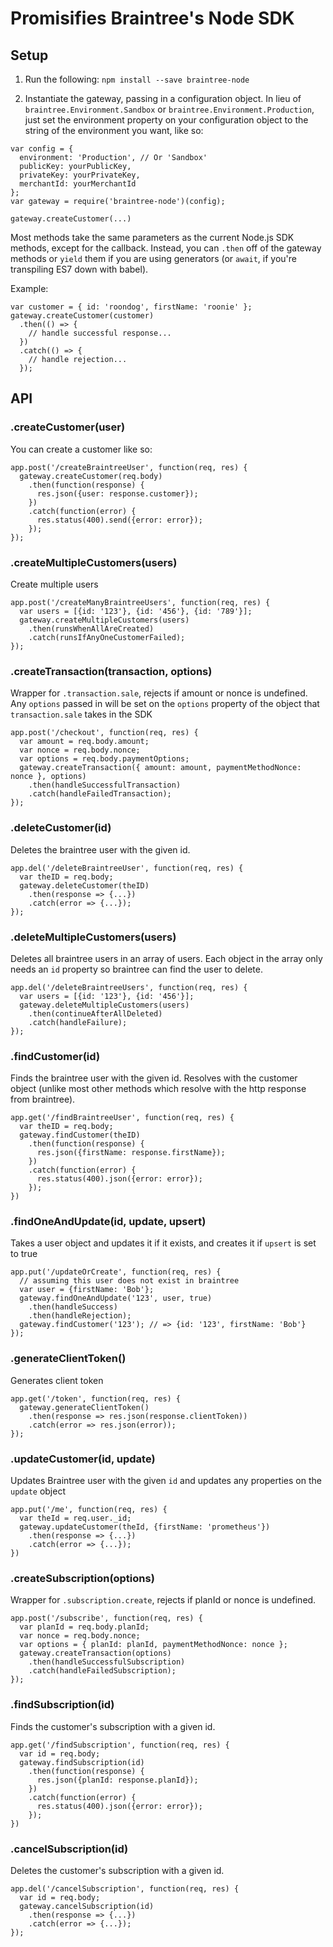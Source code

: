 # Promisifies Braintree's Node SDK

## Setup

1. Run the following:
`npm install --save braintree-node`

2. Instantiate the gateway, passing in a configuration object. In lieu of `braintree.Environment.Sandbox` or `braintree.Environment.Production`, just set the environment property on your configuration object to the string of the environment you want, like so:

```
var config = {
  environment: 'Production', // Or 'Sandbox'
  publicKey: yourPublicKey,
  privateKey: yourPrivateKey,
  merchantId: yourMerchantId
};
var gateway = require('braintree-node')(config);

gateway.createCustomer(...)
```

Most methods take the same parameters as the current Node.js SDK methods, except for the callback. Instead, you can `.then` off of the gateway methods or `yield` them if you are using generators (or `await`, if you're transpiling ES7 down with babel).

Example:

```
var customer = { id: 'roondog', firstName: 'roonie' };
gateway.createCustomer(customer)
  .then(() => {
    // handle successful response...
  })
  .catch(() => {
    // handle rejection...
  });
```
## API

### .createCustomer(user)

You can create a customer like so:

```
app.post('/createBraintreeUser', function(req, res) {
  gateway.createCustomer(req.body)
    .then(function(response) {
      res.json({user: response.customer});
    })
    .catch(function(error) {
      res.status(400).send({error: error});
    });
});
```

### .createMultipleCustomers(users)

Create multiple users

```
app.post('/createManyBraintreeUsers', function(req, res) {
  var users = [{id: '123'}, {id: '456'}, {id: '789'}];
  gateway.createMultipleCustomers(users)
    .then(runsWhenAllAreCreated)
    .catch(runsIfAnyOneCustomerFailed);
});

```

### .createTransaction(transaction, options)

Wrapper for `.transaction.sale`, rejects if amount or nonce is undefined. Any `options` passed in will be set on the `options` property of the object that `transaction.sale` takes in the SDK

```
app.post('/checkout', function(req, res) {
  var amount = req.body.amount;
  var nonce = req.body.nonce;
  var options = req.body.paymentOptions;
  gateway.createTransaction({ amount: amount, paymentMethodNonce: nonce }, options)
    .then(handleSuccessfulTransaction)
    .catch(handleFailedTransaction);
});
```

### .deleteCustomer(id)
Deletes the braintree user with the given id.

```
app.del('/deleteBraintreeUser', function(req, res) {
  var theID = req.body;
  gateway.deleteCustomer(theID)
    .then(response => {...})
    .catch(error => {...});
});
```

### .deleteMultipleCustomers(users)
Deletes all braintree users in an array of users. Each object in the array only needs an `id` property so braintree can find the user to delete.

```
app.del('/deleteBraintreeUsers', function(req, res) {
  var users = [{id: '123'}, {id: '456'}];
  gateway.deleteMultipleCustomers(users)
    .then(continueAfterAllDeleted)
    .catch(handleFailure);
});
```

### .findCustomer(id)

Finds the braintree user with the given id. Resolves with the customer object (unlike most other methods which resolve with the http response from braintree).

```
app.get('/findBraintreeUser', function(req, res) {
  var theID = req.body;
  gateway.findCustomer(theID)
    .then(function(response) {
      res.json({firstName: response.firstName});
    })
    .catch(function(error) {
      res.status(400).json({error: error});
    });
})
```

### .findOneAndUpdate(id, update, upsert)
Takes a user object and updates it if it exists, and creates it if `upsert` is set to true
```
app.put('/updateOrCreate', function(req, res) {
  // assuming this user does not exist in braintree
  var user = {firstName: 'Bob'};
  gateway.findOneAndUpdate('123', user, true)
    .then(handleSuccess)
    .then(handleRejection);
  gateway.findCustomer('123'); // => {id: '123', firstName: 'Bob'}
});
```

### .generateClientToken()

Generates client token

```
app.get('/token', function(req, res) {
  gateway.generateClientToken()
    .then(response => res.json(response.clientToken))
    .catch(error => res.json(error));
});
```

### .updateCustomer(id, update)
Updates Braintree user with the given `id` and updates any properties on the `update` object

```
app.put('/me', function(req, res) {
  var theId = req.user._id;
  gateway.updateCustomer(theId, {firstName: 'prometheus'})
    .then(response => {...})
    .catch(error => {...});
})
```

### .createSubscription(options)

Wrapper for `.subscription.create`, rejects if planId or nonce is undefined.

```
app.post('/subscribe', function(req, res) {
  var planId = req.body.planId;
  var nonce = req.body.nonce;
  var options = { planId: planId, paymentMethodNonce: nonce };
  gateway.createTransaction(options)
    .then(handleSuccessfulSubscription)
    .catch(handleFailedSubscription);
});
```

### .findSubscription(id)

Finds the customer's subscription with a given id.

```
app.get('/findSubscription', function(req, res) {
  var id = req.body;
  gateway.findSubscription(id)
    .then(function(response) {
      res.json({planId: response.planId});
    })
    .catch(function(error) {
      res.status(400).json({error: error});
    });
})
```

### .cancelSubscription(id)
Deletes the customer's subscription with a given id.

```
app.del('/cancelSubscription', function(req, res) {
  var id = req.body;
  gateway.cancelSubscription(id)
    .then(response => {...})
    .catch(error => {...});
});
```
